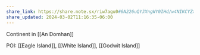 ```yaml
---
share_link: https://share.note.sx/riw7agu0#6N226uQYJXngWY0IHd/w4NIKCYZxktuC/3C3NFHlBGI
share_updated: 2024-03-02T11:16:35-06:00
---
```

Continent in [[An Domhan]]

POI: [[Eagle Island]], [[White Island]], [[Godwit Island]] 